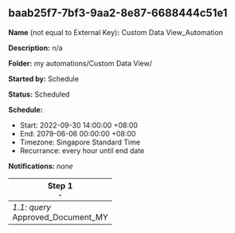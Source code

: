 ## baab25f7-7bf3-9aa2-8e87-6688444c51e1

**Name** (not equal to External Key)**:** Custom Data View_Automation

**Description:** n/a

**Folder:** my automations/Custom Data View/

**Started by:** Schedule

**Status:** Scheduled

**Schedule:**

* Start: 2022-09-30 14:00:00 +08:00
* End: 2079-06-06 00:00:00 +08:00
* Timezone: Singapore Standard Time
* Recurrance: every hour until end date

**Notifications:** _none_


| Step 1<br>_<small>-</small>_ |
| --- |
| _1.1: query_<br>Approved_Document_MY |
